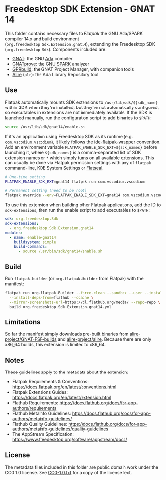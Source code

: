 <!--
  SPDX-FileCopyrightText: 2024 Junde Yhi <junde@yhi.moe>
  SPDX-License-Identifier: CC0-1.0
-->

# Freedesktop SDK Extension - GNAT 14

This folder contains necessary files to _Flatpak_ the GNU Ada/SPARK compiler 14.x and build environment (`org.freedesktop.Sdk.Extension.gnat14`), extending the Freedesktop SDK (`org.freedesktop.Sdk`). Components included are:

- [GNAT]: the GNU [Ada] compiler
- [GNATprove]: the GNU [SPARK] analyzer
- [GPRbuild]: the GNAT Project Manager, with companion tools
- [Alire] (`alr`): the Ada Library Repository tool

[GNAT]: https://gcc.gnu.org/onlinedocs/gnat_ugn/
[Ada]: https://www.adacore.com/about-ada
[GNATprove]: https://github.com/AdaCore/spark2014
[SPARK]: https://www.adacore.com/about-spark
[GPRbuild]: https://github.com/AdaCore/gprbuild
[Alire]: https://alire.ada.dev/

## Use

Flatpak automatically mounts SDK extensions to `/usr/lib/sdk/${sdk_name}` within SDK when they're installed, but they're not automatically configured, so executables in extensions are not immediately available. If the SDK is launched manually, run the configuration script to add binaries to `$PATH`:

```sh
source /usr/lib/sdk/gnat14/enable.sh
```

If it's an application using Freedesktop SDK as its runtime (e.g. `com.vscodium.vscodium`), it likely follows the [ide-flatpak-wrapper] convention. Add an environment variable `FLATPAK_ENABLE_SDK_EXT=${sdk_names}` before launching it, where `${sdk_names}` is a comma-separated list of SDK extension names or `*` which simply turns on all available extensions. This can usually be done via Flatpak permission settings with any of `flatpak` command-line, KDE System Settings or [Flatseal].

```sh
# One-time setting
FLATPAK_ENABLE_SDK_EXT=gnat14 flatpak run com.vscodium.vscodium

# Permanent setting (need to be root)
flatpak override --env=FLATPAK_ENABLE_SDK_EXT=gnat14 com.vscodium.vscodium
```

To use this extension when building other Flatpak applications, add the ID to `sdk-extensions`, then run the enable script to add executables to `$PATH`:

```yaml
sdk: org.freedesktop.Sdk
sdk-extensions:
  - org.freedesktop.Sdk.Extension.gnat14
modules:
  - name: enable-gnat14
    buildsystem: simple
    build-commands:
      - source /usr/bin/sdk/gnat14/enable.sh
```

[Flatseal]: https://flathub.org/apps/com.github.tchx84.Flatseal
[ide-flatpak-wrapper]: https://github.com/flathub-infra/ide-flatpak-wrapper

## Build

Run `flatpak-builder` (or `org.flatpak.Builder` from Flatpak) with the manifest:

```sh
flatpak run org.flatpak.Builder --force-clean --sandbox --user --install \
  --install-deps-from=flathub --ccache \
  --mirror-screenshots-url=https://dl.flathub.org/media/ --repo=repo \
  build org.freedesktop.Sdk.Extension.gnat14.yml
```

## Limitations

So far the manifest simply downloads pre-built binaries from [alire-project/GNAT-FSF-builds](https://github.com/alire-project/GNAT-FSF-builds/releases) and [alire-project/alire](https://github.com/alire-project/alire/releases). Because there are only x86_64 builds, this extension is limited to x86_64.

## Notes

These guidelines apply to the metadata about the extension:

- Flatpak Requirements \& Conventions: <https://docs.flatpak.org/en/latest/conventions.html>
- Flatpak Extensions Guides: <https://docs.flatpak.org/en/latest/extension.html>
- Flathub Requirements: <https://docs.flathub.org/docs/for-app-authors/requirements>
- Flathub MetaInfo Guidelines: <https://docs.flathub.org/docs/for-app-authors/metainfo-guidelines/>
- Flathub Quality Guidelines: <https://docs.flathub.org/docs/for-app-authors/metainfo-guidelines/quality-guidelines>
- The AppStream Specification: <https://www.freedesktop.org/software/appstream/docs/>

## License

The metadata files included in this folder are public domain work under the CC0 1.0 license. See [CC0-1.0.txt](./LICENSES/CC0-1.0.txt) for a copy of the license text.

